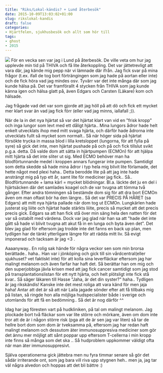 ```yaml
---
title: "Riks/Lokal-kändis? + Lund återbesök"
date: 2015-10-09T13:03:02+01:00
slug: rikslokal-kandis
draft: false
categories:
- Hjärtfelen, sjukhusbesök och allt som hör till
tags:
- ghost
- 2015
---
```


![](/assets/images/ghost/2015/10/bird.jpg)
För en vecka sen var jag i Lund på återbesök. De ville veta om hur jag upplevde min tid på THIVA och få lite återkoppling.
Det var jättetrevligt att vara där, jag kände mig pepp när vi lämnade där ifrån.
Jag fick svar på mina frågor (t.ex. ifall de tog bort förträngingen som jag hade på aortan eller inte) och de fick höra vad jag mindes osv. 
Tyvärr var det inte många där som jag kunde hälsa på. Det var framförallt 4 stycken från THIVA som jag kunde känna igen och hälsa glatt på, även Edgars och Carsten (Läkare) kom och hälsade.

Jag frågade vad det var som gjorde att jag höll på att dö och fick ett mycket mer klart svar än vad jag fick förr (eller vad jag minns, iallafall ;)).

När de la in det nya hjärtat så var det hjärtat klart van vid en "frisk kropp" och inga lungor som levt med ett dåligt hjärta.. Mina lungors ådror hade helt enkelt utvecklats ihop med mitt svaga hjärta, och därför hade ådrorna inte utvecklats fullt så mycket som normalt.. Så när höger sida på hjärtat försökte trycka in massa blod i lilla kretsloppet (lungorna, för att fylla på syre) så gick det inte, men hjärtat pushade på och på och fick tillslut svikt p.g.a. detta.
Då valde dom att sätta in hjärtpumpen (ECMOn) för att hjälpa mitt hjärta så det inte sliter ut sig. Med ECMO behöver man ha blodförtunnande medel i kroppen annars fungerar inte pumpen. Samtidigt som detta skedde så hade mina ådror i typ hela mig blivit lite förlamade, det hette något med plexi haha.. 
Detta berodde lite på att jag inte hade ansträngt mig på typ ett år, samt lite för mediciner jag fick..
Så.. Blodförtunnande + lama kärl = mycket blödningar.
Bl.a. läckte det ju en del i hjärtsäcken där det samlades koagel och de var tvugna att tömma två gånger.
Efter andra tömningen så bestämde dom sig för att dra bort ECMOn även om man oftast bör ha den längre.. Så det var PRECIS PÅ HÅRET (sa Edgars) att mitt nya hjärta pallade när dom tog ut ECMOn.
Lungkärlen hade justerat sig liiite och hjärtat hade stärkts liiite, precis så mycket att det precis precis gick.
Edgars sa att han fick stå över min säng hela den natten för det var så ostabilt med värdena. Dock var jag glad när han sa att "hade det inte gått så hade vi blivit tvugna att akut få in en lunga och byta även det".
Det blev jag glad för eftersom jag trodde inte det fanns en back up plan, men tydligen har de tänkt ytterligare längre för att rädda mitt liv.
Så evigt imponerad och tacksam är jag <3 .

Aaaanyway.. En rolig sak hände för några veckor sen som min brorsa berättade.. haha..
Han var i jönköping och gick till sin vårdcentral(eller sjukhuset? vet faktiskt inte) för att kolla sina leverfläckar eftersom jag har malingt melanom och även farfar har haft det.
Så berättar han om mig och den superjobbiga jävla krisen med att jag fick cancer samtidigt som jag stod på transplantationslistan för ett nytt hjärta, och helt plötsligt inte fick stå kvar..
Så säger läkaren till Hasse "Jaha, är det din syster?" haha..
Tydligen är jag rikskändis! Kanske inte det mest roliga att vara känd för men jaja haha! Antar att det är så att när Laila jagade sönder efter att få tillbaks mig på listan, så ringde hon alla möjliga hudspecialister både i sverige och utomlands för att få en bedömning.. Så det är nog därför ^^

Idag har jag föresten vart på hudkliniken, på tal om malingt melanom. Jag plockade bort två fläckar som var lite större och mörkare, även om dom inte tror att de är i någon större risk (pga att de är sen jag var liten) så tar de hellre bort dom som dom är tveksamma på, eftersom jag har redan haft malingt melanom och dessutom äter immunosuppresiva mediciner som gör det ännu mer möjligt att sånt poppar upp eftersom T-cellerna i min kropp inte finns så många som det ska .. Så hudproblem uppkommer väldigt ofta när man äter immunosuppresivt.

Själva operationerna gick jättebra men nu fyra timmar senare så gör det sådär irriterande ont, som jag bara vill riva upp stygnen heh.. men ja, jag tar väl några alvedon och hoppas att det bli bättre :) 
